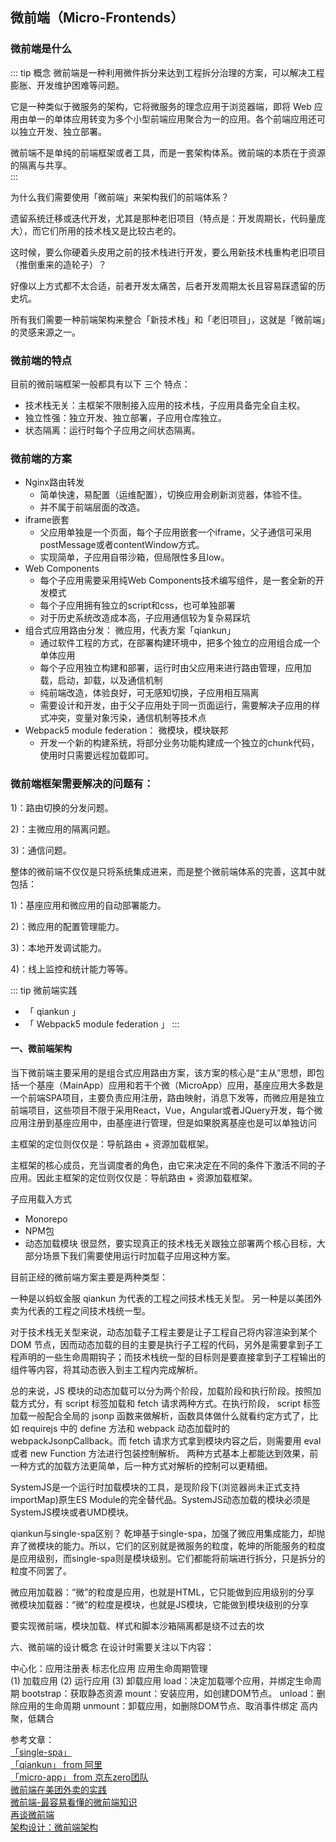 ## 微前端（Micro-Frontends）

### 微前端是什么
::: tip 概念
微前端是一种利用微件拆分来达到工程拆分治理的方案，可以解决工程膨胀、开发维护困难等问题。

它是一种类似于微服务的架构，它将微服务的理念应用于浏览器端，即将 Web 应用由单一的单体应用转变为多个小型前端应用聚合为一的应用。各个前端应用还可以独立开发、独立部署。

微前端不是单纯的前端框架或者工具，而是一套架构体系。微前端的本质在于资源的隔离与共享。  
:::

为什么我们需要使用「微前端」来架构我们的前端体系？

遗留系统迁移或迭代开发，尤其是那种老旧项目（特点是：开发周期长，代码量庞大），而它们所用的技术栈又是比较古老的。

这时候，要么你硬着头皮用之前的技术栈进行开发，要么用新技术栈重构老旧项目（推倒重来的造轮子）？

好像以上方式都不太合适，前者开发太痛苦，后者开发周期太长且容易踩遗留的历史坑。

所有我们需要一种前端架构来整合「新技术栈」和「老旧项目」，这就是「微前端」的灵感来源之一。

### 微前端的特点
目前的微前端框架一般都具有以下 三个 特点：
+ 技术栈无关：主框架不限制接入应用的技术栈，子应用具备完全自主权。
+ 独立性强：独立开发、独立部署，子应用仓库独立。
+ 状态隔离：运行时每个子应用之间状态隔离。

### 微前端的方案
+ Nginx路由转发
    + 简单快速，易配置（运维配置），切换应用会刷新浏览器，体验不佳。
    + 并不属于前端层面的改造。
+ iframe嵌套
    + 父应用单独是一个页面，每个子应用嵌套一个iframe，父子通信可采用postMessage或者contentWindow方式。
    + 实现简单，子应用自带沙箱，但局限性多且low。
+ Web Components
    + 每个子应用需要采用纯Web Components技术编写组件，是一套全新的开发模式
    + 每个子应用拥有独立的script和css，也可单独部署
    + 对于历史系统改造成本高，子应用通信较为复杂易踩坑
+ 组合式应用路由分发： 微应用，代表方案「qiankun」
    + 通过软件工程的方式，在部署构建环境中，把多个独立的应用组合成一个单体应用
    + 每个子应用独立构建和部署，运行时由父应用来进行路由管理，应用加载，启动，卸载，以及通信机制
    + 纯前端改造，体验良好，可无感知切换，子应用相互隔离
    + 需要设计和开发，由于父子应用处于同一页面运行，需要解决子应用的样式冲突，变量对象污染，通信机制等技术点
+ Webpack5 module federation： 微模块，模块联邦
    + 开发一个新的构建系统，将部分业务功能构建成一个独立的chunk代码，使用时只需要远程加载即可。

### 微前端框架需要解决的问题有：

1)：路由切换的分发问题。

2)：主微应用的隔离问题。

3)：通信问题。


整体的微前端不仅仅是只将系统集成进来，而是整个微前端体系的完善，这其中就包括：

1)：基座应用和微应用的自动部署能力。

2)：微应用的配置管理能力。

3)：本地开发调试能力。

4)：线上监控和统计能力等等。



::: tip 微前端实践
+ 「 qiankun 」
+ 「 Webpack5 module federation 」
:::




#### 一、微前端架构
当下微前端主要采用的是组合式应用路由方案，该方案的核心是“主从”思想，即包括一个基座（MainApp）应用和若干个微（MicroApp）应用，基座应用大多数是一个前端SPA项目，主要负责应用注册，路由映射，消息下发等，而微应用是独立前端项目，这些项目不限于采用React，Vue，Angular或者JQuery开发，每个微应用注册到基座应用中，由基座进行管理，但是如果脱离基座也是可以单独访问

主框架的定位则仅仅是：导航路由 + 资源加载框架。

主框架的核心成员，充当调度者的角色，由它来决定在不同的条件下激活不同的子应用。因此主框架的定位则仅仅是：导航路由 + 资源加载框架。

子应用载入方式
+ Monorepo
+ NPM包
+ 动态加载模块
很显然，要实现真正的技术栈无关跟独立部署两个核心目标，大部分场景下我们需要使用运行时加载子应用这种方案。





目前正经的微前端方案主要是两种类型：

一种是以蚂蚁金服 qiankun 为代表的工程之间技术栈无关型。
另一种是以美团外卖为代表的工程之间技术栈统一型。

对于技术栈无关型来说，动态加载子工程主要是让子工程自己将内容渲染到某个 DOM 节点，因而动态加载的目的主要是执行子工程的代码，另外是需要拿到子工程声明的一些生命周期钩子；而技术栈统一型的目标则是要直接拿到子工程输出的组件等内容，将其动态嵌入到主工程内完成解析。

总的来说，JS 模块的动态加载可以分为两个阶段，加载阶段和执行阶段。按照加载方式分，有 script 标签加载和 fetch 请求两种方式。在执行阶段， script 标签加载一般配合全局的 jsonp 函数来做解析，函数具体做什么就看约定方式了，比如 requirejs 中的 define 方法和 webpack 动态加载时的 webpackJsonpCallback。而 fetch 请求方式拿到模块内容之后，则需要用 eval 或者 new Function 方法进行包装控制解析。
两种方式基本上都能达到效果，前一种方式的加载方法更简单，后一种方式对解析的控制可以更精细。

SystemJS是一个运行时加载模块的工具，是现阶段下(浏览器尚未正式支持importMap)原生ES Module的完全替代品。SystemJS动态加载的模块必须是SystemJS模块或者UMD模块。


qiankun与single-spa区别？
乾坤基于single-spa，加强了微应用集成能力，却抛弃了微模块的能力。所以，它们的区别就是微服务的粒度，乾坤的所能服务的粒度是应用级别，而single-spa则是模块级别。它们都能将前端进行拆分，只是拆分的粒度不同罢了。

微应用加载器：“微”的粒度是应用，也就是HTML，它只能做到应用级别的分享
微模块加载器：“微”的粒度是模块，也就是JS模块，它能做到模块级别的分享


要实现微前端，模块加载、样式和脚本沙箱隔离都是绕不过去的坎

六、微前端的设计概念
在设计时需要关注以下内容：

中心化：应用注册表
标志化应用
应用生命周期管理    
    (1) 加载应用
    (2) 运行应用
    (3) 卸载应用
    load：决定加载哪个应用，并绑定生命周期
    bootstrap：获取静态资源
    mount：安装应用，如创建DOM节点。
    unload：删除应用的生命周期
    unmount：卸载应用，如删除DOM节点、取消事件绑定
高内聚，低耦合




参考文章：<br />
<a href="https://zh-hans.single-spa.js.org/" target="_blank">「single-spa」</a><br />
<a href="https://qiankun.umijs.org/zh" target="_blank">「qiankun」 from 阿里</a><br />
<a href="https://zeroing.jd.com/docs.html#/" target="_blank">「micro-app」 from 京东zero团队</a><br />
<a href="https://tech.meituan.com/2020/02/27/meituan-waimai-micro-frontends-practice.html" target="_blank">微前端在美团外卖的实践</a><br />
<a href="https://juejin.cn/post/6844904162509979662" target="_blank">微前端-最容易看懂的微前端知识</a><br />
<a href="https://zhuanlan.zhihu.com/p/234964127" target="_blank">再谈微前端</a><br />
<a href="https://zhuanlan.zhihu.com/p/79388540" target="_blank">架构设计：微前端架构</a><br />